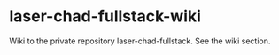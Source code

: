 # laser-chad-fullstack-wiki
Wiki to the private repository laser-chad-fullstack. See the wiki section.
